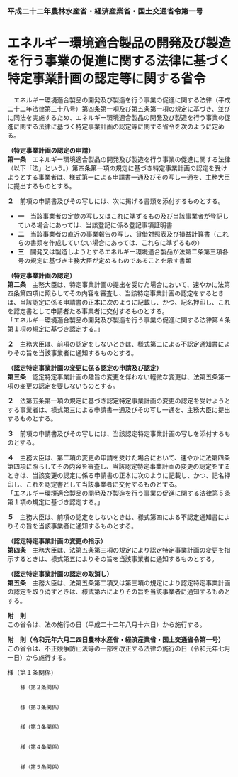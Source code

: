 ### 平成二十二年農林水産省・経済産業省・国土交通省令第一号  
# エネルギー環境適合製品の開発及び製造を行う事業の促進に関する法律に基づく特定事業計画の認定等に関する省令  
　エネルギー環境適合製品の開発及び製造を行う事業の促進に関する法律（平成二十二年法律第三十八号）第四条第一項及び第五条第一項の規定に基づき、並びに同法を実施するため、エネルギー環境適合製品の開発及び製造を行う事業の促進に関する法律に基づく特定事業計画の認定等に関する省令を次のように定める。  
  
**（特定事業計画の認定の申請）**  
**第一条**　エネルギー環境適合製品の開発及び製造を行う事業の促進に関する法律（以下「法」という。）第四条第一項の規定に基づき特定事業計画の認定を受けようとする事業者は、様式第一による申請書一通及びその写し一通を、主務大臣に提出するものとする。  
  
**２**　前項の申請書及びその写しには、次に掲げる書類を添付するものとする。  
* **一**　当該事業者の定款の写し又はこれに準ずるもの及び当該事業者が登記している場合にあっては、当該登記に係る登記事項証明書  
* **二**　当該事業者の直近の事業報告の写し、貸借対照表及び損益計算書（これらの書類を作成していない場合にあっては、これらに準ずるもの）  
* **三**　開発又は製造しようとするエネルギー環境適合製品が法第二条第三項各号の規定に基づき主務大臣が定めるものであることを示す書類  
  
**（特定事業計画の認定）**  
**第二条**　主務大臣は、特定事業計画の提出を受けた場合において、速やかに法第四条第四項に照らしてその内容を審査し、当該特定事業計画の認定をするときは、当該認定に係る申請書の正本に次のように記載し、かつ、記名押印し、これを認定書として申請者たる事業者に交付するものとする。  
「エネルギー環境適合製品の開発及び製造を行う事業の促進に関する法律第４条第１項の規定に基づき認定する。」  
  
**２**　主務大臣は、前項の認定をしないときは、様式第二による不認定通知書によりその旨を当該事業者に通知するものとする。  
  
**（認定特定事業計画の変更に係る認定の申請及び認定）**  
**第三条**　認定特定事業計画の趣旨の変更を伴わない軽微な変更は、法第五条第一項の変更の認定を要しないものとする。  
  
**２**　法第五条第一項の規定に基づき認定特定事業計画の変更の認定を受けようとする事業者は、様式第三による申請書一通及びその写し一通を、主務大臣に提出するものとする。  
  
**３**　前項の申請書及びその写しには、当該認定特定事業計画の写しを添付するものとする。  
  
**４**　主務大臣は、第二項の変更の申請を受けた場合において、速やかに法第四条第四項に照らしてその内容を審査し、当該認定特定事業計画の変更の認定をするときは、当該変更の認定に係る申請書の正本に次のように記載し、かつ、記名押印し、これを認定書として当該事業者に交付するものとする。  
「エネルギー環境適合製品の開発及び製造を行う事業の促進に関する法律第５条第１項の規定に基づき認定する。」  
  
**５**　主務大臣は、前項の認定をしないときは、様式第四による不認定通知書によりその旨を当該事業者に通知するものとする。  
  
**（認定特定事業計画の変更の指示）**  
**第四条**　主務大臣は、法第五条第三項の規定により認定特定事業計画の変更を指示するときは、様式第五によりその旨を当該事業者に通知するものとする。  
  
**（認定特定事業計画の認定の取消し）**  
**第五条**　主務大臣は、法第五条第二項又は第三項の規定により認定特定事業計画の認定を取り消すときは、様式第六によりその旨を当該事業者に通知するものとする。  
  
**附　則**  
この省令は、法の施行の日（平成二十二年八月十六日）から施行する。  
  
**附　則（令和元年六月二四日農林水産省・経済産業省・国土交通省令第一号）**  
この省令は、不正競争防止法等の一部を改正する法律の施行の日（令和元年七月一日）から施行する。  
  
様（第１条関係）  

          
        様（第２条関係）  

          
        様（第３条関係）  

          
        様（第３条関係）  

          
        様（第４条関係）  

          
        様（第５条関係）  

          
        